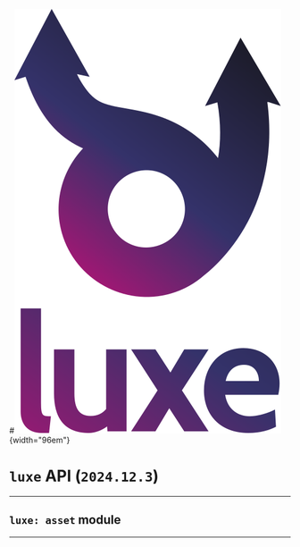 #![](../../../images/luxe-dark.svg){width="96em"}

# `luxe` API (`2024.12.3`)  


---

## `luxe: asset` module


---


